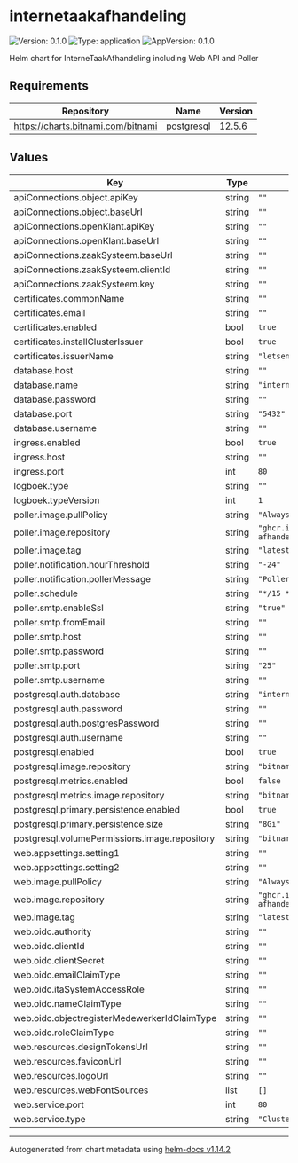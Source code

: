# internetaakafhandeling

![Version: 0.1.0](https://img.shields.io/badge/Version-0.1.0-informational?style=flat-square) ![Type: application](https://img.shields.io/badge/Type-application-informational?style=flat-square) ![AppVersion: 0.1.0](https://img.shields.io/badge/AppVersion-0.1.0-informational?style=flat-square)

Helm chart for InterneTaakAfhandeling including Web API and Poller

## Requirements

| Repository | Name | Version |
|------------|------|---------|
| https://charts.bitnami.com/bitnami | postgresql | 12.5.6 |

## Values

| Key | Type | Default | Description |
|-----|------|---------|-------------|
| apiConnections.object.apiKey | string | `""` |  |
| apiConnections.object.baseUrl | string | `""` |  |
| apiConnections.openKlant.apiKey | string | `""` |  |
| apiConnections.openKlant.baseUrl | string | `""` |  |
| apiConnections.zaakSysteem.baseUrl | string | `""` |  |
| apiConnections.zaakSysteem.clientId | string | `""` |  |
| apiConnections.zaakSysteem.key | string | `""` |  |
| certificates.commonName | string | `""` |  |
| certificates.email | string | `""` |  |
| certificates.enabled | bool | `true` |  |
| certificates.installClusterIssuer | bool | `true` |  |
| certificates.issuerName | string | `"letsencrypt-prod"` |  |
| database.host | string | `""` |  |
| database.name | string | `"interneTaakAfhandeling"` |  |
| database.password | string | `""` |  |
| database.port | string | `"5432"` |  |
| database.username | string | `""` |  |
| ingress.enabled | bool | `true` |  |
| ingress.host | string | `""` |  |
| ingress.port | int | `80` |  |
| logboek.type | string | `""` |  |
| logboek.typeVersion | int | `1` |  |
| poller.image.pullPolicy | string | `"Always"` |  |
| poller.image.repository | string | `"ghcr.io/interne-taak-afhandeling/internetaakafhandeling.poller"` |  |
| poller.image.tag | string | `"latest"` |  |
| poller.notification.hourThreshold | string | `"-24"` |  |
| poller.notification.pollerMessage | string | `"Poller uitgevoerd om:"` |  |
| poller.schedule | string | `"*/15 * * * *"` |  |
| poller.smtp.enableSsl | string | `"true"` |  |
| poller.smtp.fromEmail | string | `""` |  |
| poller.smtp.host | string | `""` |  |
| poller.smtp.password | string | `""` |  |
| poller.smtp.port | string | `"25"` |  |
| poller.smtp.username | string | `""` |  |
| postgresql.auth.database | string | `"interneTaakAfhandeling"` |  |
| postgresql.auth.password | string | `""` |  |
| postgresql.auth.postgresPassword | string | `""` |  |
| postgresql.auth.username | string | `""` |  |
| postgresql.enabled | bool | `true` |  |
| postgresql.image.repository | string | `"bitnamilegacy/postgresql"` |  |
| postgresql.metrics.enabled | bool | `false` |  |
| postgresql.metrics.image.repository | string | `"bitnamilegacy/postgres-exporter"` |  |
| postgresql.primary.persistence.enabled | bool | `true` |  |
| postgresql.primary.persistence.size | string | `"8Gi"` |  |
| postgresql.volumePermissions.image.repository | string | `"bitnamilegacy/os-shell"` |  |
| web.appsettings.setting1 | string | `""` |  |
| web.appsettings.setting2 | string | `""` |  |
| web.image.pullPolicy | string | `"Always"` |  |
| web.image.repository | string | `"ghcr.io/interne-taak-afhandeling/internetaakafhandeling.web"` |  |
| web.image.tag | string | `"latest"` |  |
| web.oidc.authority | string | `""` |  |
| web.oidc.clientId | string | `""` |  |
| web.oidc.clientSecret | string | `""` |  |
| web.oidc.emailClaimType | string | `""` |  |
| web.oidc.itaSystemAccessRole | string | `""` |  |
| web.oidc.nameClaimType | string | `""` |  |
| web.oidc.objectregisterMedewerkerIdClaimType | string | `""` |  |
| web.oidc.roleClaimType | string | `""` |  |
| web.resources.designTokensUrl | string | `""` |  |
| web.resources.faviconUrl | string | `""` |  |
| web.resources.logoUrl | string | `""` |  |
| web.resources.webFontSources | list | `[]` |  |
| web.service.port | int | `80` |  |
| web.service.type | string | `"ClusterIP"` |  |

----------------------------------------------
Autogenerated from chart metadata using [helm-docs v1.14.2](https://github.com/norwoodj/helm-docs/releases/v1.14.2)
